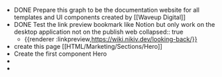 - DONE Prepare this graph to be the documentation website for all templates and UI components created by [[Waveup Digital]]
- DONE Test the link preview bookmark like Notion but only work on the desktop application not on the publish web
  collapsed:: true
	- {{renderer :linkpreview,https://wiki.nikiv.dev/looking-back/}}
- create this page [[HTML/Marketing/Sections/Hero]]
- Create the first component Hero
-
-